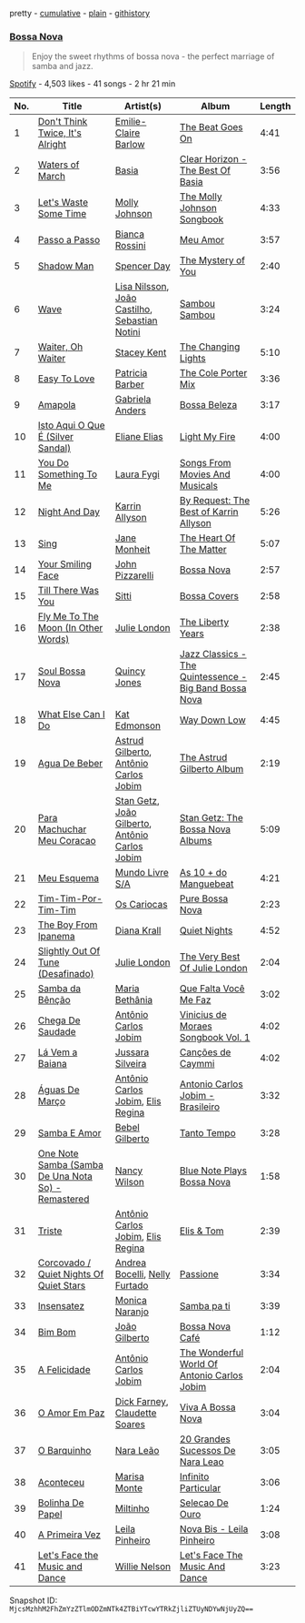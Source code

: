 pretty - [cumulative](/playlists/cumulative/4LmOnbOmtMUyQQjo6L9mct.md) - [plain](/playlists/plain/4LmOnbOmtMUyQQjo6L9mct) - [githistory](https://github.githistory.xyz/mackorone/spotify-playlist-archive/blob/main/playlists/plain/4LmOnbOmtMUyQQjo6L9mct)

### [Bossa Nova](https://open.spotify.com/playlist/4LmOnbOmtMUyQQjo6L9mct)

> Enjoy the sweet rhythms of bossa nova \- the perfect marriage of samba and jazz.

[Spotify](https://open.spotify.com/user/spotify) - 4,503 likes - 41 songs - 2 hr 21 min

| No. | Title | Artist(s) | Album | Length |
|---|---|---|---|---|
| 1 | [Don't Think Twice, It's Alright](https://open.spotify.com/track/2k9INO4dSLTfEDRz7aorQC) | [Emilie\-Claire Barlow](https://open.spotify.com/artist/4doI7TR51c6DTaveTwpIkg) | [The Beat Goes On](https://open.spotify.com/album/5ybWzNgRuOpY4vFoIGdsDk) | 4:41 |
| 2 | [Waters of March](https://open.spotify.com/track/292Koxzl8ugcgGPl3NOv4P) | [Basia](https://open.spotify.com/artist/4mITrNyXdPhy8phBHPgAHk) | [Clear Horizon \- The Best Of Basia](https://open.spotify.com/album/4bd6ybp8gp8lKAIxCwexGz) | 3:56 |
| 3 | [Let's Waste Some Time](https://open.spotify.com/track/28kMxHsImZWOiLSnLMZ9EX) | [Molly Johnson](https://open.spotify.com/artist/0OhbmRARz9nrChla8W2OGU) | [The Molly Johnson Songbook](https://open.spotify.com/album/2PDgjNqgLIbR4V3QmSBdUu) | 4:33 |
| 4 | [Passo a Passo](https://open.spotify.com/track/1i1f7BZn1vIfK7kWEKG1Jy) | [Bianca Rossini](https://open.spotify.com/artist/21U625AUwj23OxpWcugsun) | [Meu Amor](https://open.spotify.com/album/4OVGVvLDFMBIFahCXcg5Ee) | 3:57 |
| 5 | [Shadow Man](https://open.spotify.com/track/4YAwG5yhx7gq5RQxd2SnnE) | [Spencer Day](https://open.spotify.com/artist/0vzxJvDfnwbniaBt97Ylw6) | [The Mystery of You](https://open.spotify.com/album/64n1qQtz5CkGBivxPTfMth) | 2:40 |
| 6 | [Wave](https://open.spotify.com/track/6uThTeCPBZRRWZgwspOhcA) | [Lisa Nilsson](https://open.spotify.com/artist/68QvqbdqwqqjW39YpUJHdG), [João Castilho](https://open.spotify.com/artist/1wHJR16reVwX2Z1ZeovrhA), [Sebastian Notini](https://open.spotify.com/artist/29pYaUWQ3RYaJfkJ14ELm6) | [Sambou Sambou](https://open.spotify.com/album/5dasiBFCNXXzRE7RpeutMM) | 3:24 |
| 7 | [Waiter, Oh Waiter](https://open.spotify.com/track/2nNI76fEAEXKpjrWLpqPf9) | [Stacey Kent](https://open.spotify.com/artist/03EYBMnqSchCMp5D9qmFXi) | [The Changing Lights](https://open.spotify.com/album/1Jk9EnbfUZCyIgtkvw2JYq) | 5:10 |
| 8 | [Easy To Love](https://open.spotify.com/track/5tu4L93jf26r7Nak71lcVs) | [Patricia Barber](https://open.spotify.com/artist/16R5esBHEkxTw1QO9dnWM5) | [The Cole Porter Mix](https://open.spotify.com/album/1NGLLk5vTXlmHbIGGPWG1I) | 3:36 |
| 9 | [Amapola](https://open.spotify.com/track/4ov1vWVTE3gs8OLWXRDszR) | [Gabriela Anders](https://open.spotify.com/artist/3z1lMiC42WnFHHmwrACV66) | [Bossa Beleza](https://open.spotify.com/album/1YPB3unFkBCXzCyxMkR9yx) | 3:17 |
| 10 | [Isto Aqui O Que É \(Silver Sandal\)](https://open.spotify.com/track/1bNi8WeHJM2qk4PolPHTVV) | [Eliane Elias](https://open.spotify.com/artist/4qKIiUdFND09cgGOc5kfoR) | [Light My Fire](https://open.spotify.com/album/2x0rWBfqrEcmNhVKfAKMXG) | 4:00 |
| 11 | [You Do Something To Me](https://open.spotify.com/track/2pjQSocxwZvGFVKoZEqwPW) | [Laura Fygi](https://open.spotify.com/artist/5ETqbIZYRoPMQbly4iVfuB) | [Songs From Movies And Musicals](https://open.spotify.com/album/1WwZczahfVT8K3OR5xjiBw) | 4:00 |
| 12 | [Night And Day](https://open.spotify.com/track/34gedGefD9nxriWN31PRTl) | [Karrin Allyson](https://open.spotify.com/artist/118jMO6hdUQeoDOv0XiLIs) | [By Request: The Best of Karrin Allyson](https://open.spotify.com/album/0z6z7Ot3NT6GzttIgWL4Jo) | 5:26 |
| 13 | [Sing](https://open.spotify.com/track/1Wpi2b2K6mg0ewiSrCo5HB) | [Jane Monheit](https://open.spotify.com/artist/7rwI5cbw9cUKFVul2rZMiZ) | [The Heart Of The Matter](https://open.spotify.com/album/5QupXSIXqRFRezb7bcQiUF) | 5:07 |
| 14 | [Your Smiling Face](https://open.spotify.com/track/5OUeiGuxlCPKksGmCQlU20) | [John Pizzarelli](https://open.spotify.com/artist/5Yc3oYPNlABAj17eZiNJqf) | [Bossa Nova](https://open.spotify.com/album/7es4ndDdOP79VCEd88nqwr) | 2:57 |
| 15 | [Till There Was You](https://open.spotify.com/track/0SAOda92hEoiXU6yC0KeJ3) | [Sitti](https://open.spotify.com/artist/0t7vWPRBcVv4xBEHPZHSWA) | [Bossa Covers](https://open.spotify.com/album/3fsgQPCmCIYpIi21FciJkh) | 2:58 |
| 16 | [Fly Me To The Moon \(In Other Words\)](https://open.spotify.com/track/6vremkl1MSn78wqkLw4vGE) | [Julie London](https://open.spotify.com/artist/3qUMmh5biaB5hqpF4LqS3m) | [The Liberty Years](https://open.spotify.com/album/2sH9FC8gzWUaO5TV6gu1A6) | 2:38 |
| 17 | [Soul Bossa Nova](https://open.spotify.com/track/30Mzjj0qhwvobi0BTyefCz) | [Quincy Jones](https://open.spotify.com/artist/3rxIQc9kWT6Ueg4BhnOwRK) | [Jazz Classics \- The Quintessence \- Big Band Bossa Nova](https://open.spotify.com/album/5RUvDUx3chZakpBa0uijcm) | 2:45 |
| 18 | [What Else Can I Do](https://open.spotify.com/track/1e2rQJMmTK2GpI7vbBw2pk) | [Kat Edmonson](https://open.spotify.com/artist/6WxegST7d2jCYjq7SR8Bds) | [Way Down Low](https://open.spotify.com/album/26oYjhiRV72aoxdLF74NTQ) | 4:45 |
| 19 | [Agua De Beber](https://open.spotify.com/track/4SSADZr3VsQeoqNbjLXw8W) | [Astrud Gilberto](https://open.spotify.com/artist/5rX2c1zow6hCph8PnnU3kF), [Antônio Carlos Jobim](https://open.spotify.com/artist/3pO5VjZ4wOHCMBXOvbMISG) | [The Astrud Gilberto Album](https://open.spotify.com/album/0GcP2Ly5pnuNFdk5lLgDGB) | 2:19 |
| 20 | [Para Machuchar Meu Coracao](https://open.spotify.com/track/0jsezJ6ZF2MjxTGIqSQfWC) | [Stan Getz](https://open.spotify.com/artist/0FMucZsEnCxs5pqBjHjIc8), [João Gilberto](https://open.spotify.com/artist/77ZUbcdoU5KCPHNUl8bgQy), [Antônio Carlos Jobim](https://open.spotify.com/artist/3pO5VjZ4wOHCMBXOvbMISG) | [Stan Getz: The Bossa Nova Albums](https://open.spotify.com/album/4TcCL29jgD69v38woQX85i) | 5:09 |
| 21 | [Meu Esquema](https://open.spotify.com/track/1aXPRjYQzAOnSLRgTVXGgu) | [Mundo Livre S/A](https://open.spotify.com/artist/7dLXGClVfy10Ug57dZE0iC) | [As 10 + do Manguebeat](https://open.spotify.com/album/4VYpmHovkGUVBvqeVlpG6d) | 4:21 |
| 22 | [Tim\-Tim\-Por\-Tim\-Tim](https://open.spotify.com/track/4KDhYE59IceF0kklPXyVQI) | [Os Cariocas](https://open.spotify.com/artist/1FbL4RGqW5gvZ2kZNGdfpA) | [Pure Bossa Nova](https://open.spotify.com/album/5AsuWDxKPYXmLOIm5KeOqX) | 2:23 |
| 23 | [The Boy From Ipanema](https://open.spotify.com/track/0Ug9LJTND5pegxb70A0rb0) | [Diana Krall](https://open.spotify.com/artist/5z1VAFwT35EVvCp1XlZZuL) | [Quiet Nights](https://open.spotify.com/album/1zTw5dv57Nd7qQNYO1qcmd) | 4:52 |
| 24 | [Slightly Out Of Tune \(Desafinado\)](https://open.spotify.com/track/04c0qM2oSmfGYEufFBytj1) | [Julie London](https://open.spotify.com/artist/3qUMmh5biaB5hqpF4LqS3m) | [The Very Best Of Julie London](https://open.spotify.com/album/2KpxHciuO5Zwd31c4cpKqk) | 2:04 |
| 25 | [Samba da Bênção](https://open.spotify.com/track/2moGHNaU8a4j1iowyOiYnF) | [Maria Bethânia](https://open.spotify.com/artist/3f5VCwd57gZsqMad28jyLV) | [Que Falta Você Me Faz](https://open.spotify.com/album/32OEAAkXqmtVjP1ZjCopWs) | 3:02 |
| 26 | [Chega De Saudade](https://open.spotify.com/track/73UE3tGwdKdU0bEnyuJJ2l) | [Antônio Carlos Jobim](https://open.spotify.com/artist/3pO5VjZ4wOHCMBXOvbMISG) | [Vinicius de Moraes Songbook Vol\. 1](https://open.spotify.com/album/0Ntbl2C9lkRx0IVqR2e3sn) | 4:02 |
| 27 | [Lá Vem a Baiana](https://open.spotify.com/track/2OcfnaS3z0la3C05B2f1GL) | [Jussara Silveira](https://open.spotify.com/artist/59RULa3Jap6Q7Pj1o9tb7T) | [Canções de Caymmi](https://open.spotify.com/album/7Bb308nsxWjgOyY18ghys7) | 4:02 |
| 28 | [Águas De Março](https://open.spotify.com/track/4P9HLmNcE6dUUvsPUvl3gs) | [Antônio Carlos Jobim](https://open.spotify.com/artist/3pO5VjZ4wOHCMBXOvbMISG), [Elis Regina](https://open.spotify.com/artist/0yFvXd36g5sNKYDi0Kkvl8) | [Antonio Carlos Jobim \- Brasileiro](https://open.spotify.com/album/76LXqyk5qDEXyeT2uzagX7) | 3:32 |
| 29 | [Samba E Amor](https://open.spotify.com/track/3uAGrrYTsBRu4ZvqnwJaXK) | [Bebel Gilberto](https://open.spotify.com/artist/6gk4ierjjSVPoZep27VfZz) | [Tanto Tempo](https://open.spotify.com/album/5atdzbc0d7OcHTrU2WBJRN) | 3:28 |
| 30 | [One Note Samba \(Samba De Una Nota So\) \- Remastered](https://open.spotify.com/track/52dX9SHXBcdIZUmptm9qFQ) | [Nancy Wilson](https://open.spotify.com/artist/2JfVCMa3FlvQRlLT5uH9zb) | [Blue Note Plays Bossa Nova](https://open.spotify.com/album/6dsdyyYjxktA7E79DNBowM) | 1:58 |
| 31 | [Triste](https://open.spotify.com/track/0w4ufcWQwpRuLjOS1dpxu7) | [Antônio Carlos Jobim](https://open.spotify.com/artist/3pO5VjZ4wOHCMBXOvbMISG), [Elis Regina](https://open.spotify.com/artist/0yFvXd36g5sNKYDi0Kkvl8) | [Elis & Tom](https://open.spotify.com/album/1xusjxfHer7CzdlQwjuZWx) | 2:39 |
| 32 | [Corcovado / Quiet Nights Of Quiet Stars](https://open.spotify.com/track/0dH2xFxGEhvMzTuvm42oXZ) | [Andrea Bocelli](https://open.spotify.com/artist/3EA9hVIzKfFiQI0Kikz2wo), [Nelly Furtado](https://open.spotify.com/artist/2jw70GZXlAI8QzWeY2bgRc) | [Passione](https://open.spotify.com/album/4xhWw95PsBxOfQbXKqvmWJ) | 3:34 |
| 33 | [Insensatez](https://open.spotify.com/track/42bWaGbH2jUtxhM53AyWGp) | [Monica Naranjo](https://open.spotify.com/artist/0zGM73sadbAOBLev02P8LO) | [Samba pa ti](https://open.spotify.com/album/4nxO3mJT2fwuMmQXNi2FpS) | 3:39 |
| 34 | [Bim Bom](https://open.spotify.com/track/2v9LGwYybWMNhO0xZXpo6M) | [João Gilberto](https://open.spotify.com/artist/77ZUbcdoU5KCPHNUl8bgQy) | [Bossa Nova Café](https://open.spotify.com/album/2umykbaUStNVXKLtbGclUz) | 1:12 |
| 35 | [A Felicidade](https://open.spotify.com/track/28PORYgAQ5vrbwtobRlCoq) | [Antônio Carlos Jobim](https://open.spotify.com/artist/3pO5VjZ4wOHCMBXOvbMISG) | [The Wonderful World Of Antonio Carlos Jobim](https://open.spotify.com/album/5TGwdCOJzrpqTEFu7Uojkn) | 2:04 |
| 36 | [O Amor Em Paz](https://open.spotify.com/track/6XKs3hMU57OYCc45LMCbz3) | [Dick Farney](https://open.spotify.com/artist/5yrpqAQx2OwR62pNE7d5bm), [Claudette Soares](https://open.spotify.com/artist/3mwORnkU8O0wdR9tXgcpmW) | [Viva A Bossa Nova](https://open.spotify.com/album/3TUR9xCtbikoqk5WcCdCxL) | 3:04 |
| 37 | [O Barquinho](https://open.spotify.com/track/2oBiFDhFwbEHYaGOf1Mfrb) | [Nara Leão](https://open.spotify.com/artist/64KVQ4YupSZYrGNLduVtj3) | [20 Grandes Sucessos De Nara Leao](https://open.spotify.com/album/3szAhEAqI6a0L2INCE1IrJ) | 3:05 |
| 38 | [Aconteceu](https://open.spotify.com/track/4SBVtMUW8ufsjVhvJ55MFS) | [Marisa Monte](https://open.spotify.com/artist/0rSTXALHu0EKAawPLBdODH) | [Infinito Particular](https://open.spotify.com/album/4d9es33iVSzOq7mcE6QgcZ) | 3:06 |
| 39 | [Bolinha De Papel](https://open.spotify.com/track/7b9t2ckqoB89ne1df00Y00) | [Miltinho](https://open.spotify.com/artist/2aRdU5K1LA2G4BCzSbMcDp) | [Selecao De Ouro](https://open.spotify.com/album/7yS1D93afopwXb0otVFdzC) | 1:24 |
| 40 | [A Primeira Vez](https://open.spotify.com/track/5tE0p42JGc57Z9akUr3zCw) | [Leila Pinheiro](https://open.spotify.com/artist/4YBLaoTWDgIwBB6Y61Y6Nb) | [Nova Bis \- Leila Pinheiro](https://open.spotify.com/album/5uqlfEe7ODkOzx82CrtDZH) | 3:08 |
| 41 | [Let's Face the Music and Dance](https://open.spotify.com/track/0upEwTChCn08mKReV9Wisj) | [Willie Nelson](https://open.spotify.com/artist/5W5bDNCqJ1jbCgTxDD0Cb3) | [Let's Face The Music And Dance](https://open.spotify.com/album/3FccB4IjLLpXcQvqxD4dR7) | 3:23 |

Snapshot ID: `MjcsMzhhM2FhZmYzZTlmODZmNTk4ZTBiYTcwYTRkZjliZTUyNDYwNjUyZQ==`
